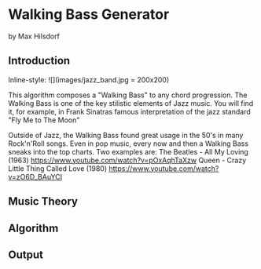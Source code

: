 # Walking Bass Generator
by Max Hilsdorf

## Introduction
Inline-style: 
![](images/jazz_band.jpg = 200x200)

This algorithm composes a "Walking Bass" to any chord progression. The Walking Bass is one of the key stilistic elements of Jazz music.
You will find it, for example, in Frank Sinatras famous interpretation of the jazz standard "Fly Me to The Moon"

Outside of Jazz, the Walking Bass found great usage in the 50's in many Rock'n'Roll songs. 
Even in pop music, every now and then a Walking Bass sneaks into the top charts. Two examples are:
The Beatles - All My Loving (1963)
https://www.youtube.com/watch?v=pOxAqhTaXzw
Queen - Crazy Little Thing Called Love (1980)
https://www.youtube.com/watch?v=zO6D_BAuYCI

## Music Theory

## Algorithm

## Output

